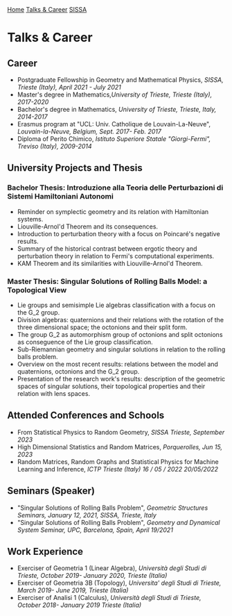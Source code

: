 <div class="topnav">
  <a href="https://aleetamai.github.io">Home</a>
  <a href="https://aleetamai.github.io/talks&carrer">Talks & Career</a>
  <a href="https://www.sissa.it">SISSA</a>
</div>


# Talks & Career 

## Career
- Postgraduate Fellowship in Geometry and Mathematical Physics, _SISSA, Trieste (Italy), April 2021 - July 2021_
- Master's degree in Mathematics,_University of Trieste, Trieste (Italy), 2017-2020_
- Bachelor's degree in Mathematics, _University of Trieste, Trieste, Italy, 2014-2017_
- Erasmus program at "UCL: Univ. Catholique de Louvain-La-Neuve", _Louvain-la-Neuve, Belgium, Sept. 2017- Feb. 2017_
- Diploma of Perito Chimico, _Istituto Superiore Statale "Giorgi-Fermi", Treviso (Italy), 2009-2014_

## University Projects and Thesis

### Bachelor Thesis: Introduzione alla Teoria delle Perturbazioni di Sistemi Hamiltoniani Autonomi
- Reminder on symplectic geometry and its relation with Hamiltonian systems.
- Liouville-Arnol'd Theorem and its consequences.
- Introduction to perturbation theory with a focus on Poincaré's negative results.
- Summary of the historical contrast between ergotic theory and perturbation theory in relation to Fermi's computational experiments.
- KAM Theorem and its similarities with Liouville-Arnol'd Theorem.

### Master Thesis: Singular Solutions of Rolling Balls Model: a Topological View
- Lie groups and semisimple Lie algebras classification with a focus on the G_2 group.
- Division algebras: quaternions and their relations with the rotation of the three dimensional space; the octonions and their split form.
- The group G_2 as automorphism group of octonions and split octonions as conseguence of the Lie group classification.
- Sub-Riemannian geometry and singular solutions in relation to the rolling balls problem.
- Overview on the most recent results: relations between the model and quaternions, octonions and the G_2 group.
- Presentation of the research work's results: description of the geometric spaces of singular solutions, their topological properties and their relation with lens spaces.

## Attended Conferences and Schools
- From Statistical Physics to Random Geometry, _SISSA Trieste, September 2023_
- High Dimensional Statistics and Random Matrices, _Porquerolles, Jun 15, 2023_
- Random Matrices, Random Graphs and Statistical Physics for Machine Learning and Inference, _ICTP Trieste (Italy) 16 / 05 / 2022 20/05/2022_

## Seminars (Speaker)
- "Singular Solutions of Rolling Balls Problem", _Geometric Structures Seminars, January 12, 2021, SISSA, Trieste, Italy_
- "Singular Solutions of Rolling Balls Problem", _Geometry and Dynamical System Seminar, UPC, Barcelona, Spain, April 19/2021_

## Work Experience
- Exerciser of Geometria 1 (Linear Algebra), _Università degli Studi di Trieste, October 2019- January 2020, Trieste (Italia)_
- Exerciser of Geometria 3B (Topology), _Universita' degli Studi di Trieste, March 2019- June 2019, Trieste (Italia)_
- Exerciser of Analisi 1 (Calculus), _Università degli Studi di Trieste, October 2018- January 2019 Trieste (Italia)_



